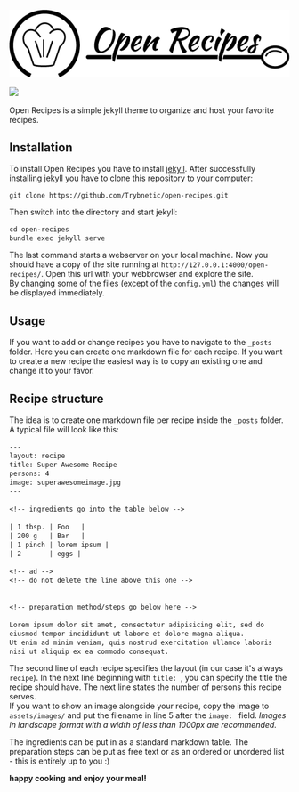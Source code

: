 ![logo](logo.png)

[![](https://img.shields.io/github/license/Trybnetic/open-recipes.svg)](https://github.com/Trybnetic/open-recipes/blob/master/LICENSE.txt)  



Open Recipes is a simple jekyll theme to organize and host your favorite recipes.  

## Installation
To install Open Recipes you have to install [jekyll](https://jekyllrb.com). After successfully installing jekyll you have to clone this repository to your computer:
```
git clone https://github.com/Trybnetic/open-recipes.git
```
Then switch into the directory and start jekyll:
```
cd open-recipes
bundle exec jekyll serve
```
The last command starts a webserver on your local machine. Now you should have a copy of the site running at `http://127.0.0.1:4000/open-recipes/`. Open this url with your webbrowser and explore the site.  
By changing some of the files (except of the `config.yml`) the changes will be displayed immediately.

## Usage
If you want to add or change recipes you have to navigate to the `_posts` folder. Here you can create one markdown file for each recipe.
If you want to create a new recipe the easiest way is to copy an existing one and change it to your favor.

## Recipe structure
The idea is to create one markdown file per recipe inside the `_posts` folder. A typical file will look like this:
```
---
layout: recipe
title: Super Awesome Recipe
persons: 4
image: superawesomeimage.jpg
---

<!-- ingredients go into the table below -->

| 1 tbsp. | Foo   |
| 200 g   | Bar   |
| 1 pinch | lorem ipsum |
| 2       | eggs |

<!-- ad -->
<!-- do not delete the line above this one -->


<!-- preparation method/steps go below here -->

Lorem ipsum dolor sit amet, consectetur adipisicing elit, sed do eiusmod tempor incididunt ut labore et dolore magna aliqua.
Ut enim ad minim veniam, quis nostrud exercitation ullamco laboris nisi ut aliquip ex ea commodo consequat.
```
The second line of each recipe specifies the layout (in our case it's always `recipe`). In the next line beginning with `title: `, you can specify the title the recipe should have. The next line states the number of persons this recipe serves.  
If you want to show an image alongside your recipe, copy the image to `assets/images/` and put the filename in line 5 after the `image: ` field.
*Images in landscape format with a width of less than 1000px are recommended.*

The ingredients can be put in as a standard markdown table. The preparation steps can be put as free text or as an ordered or unordered list - this is entirely up to you :)

**happy cooking and enjoy your meal!**
